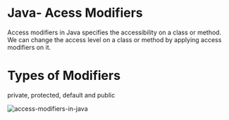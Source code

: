 # Java- Acess Modifiers
Access modifiers in Java specifies the accessibility on a class or method. We can change the access level on a class or method by applying access modifiers on it.

# Types of Modifiers
private, 
protected, 
default and 
public

![access-modifiers-in-java](https://github.com/akshayaachu5169/Project4-Java-ModifiersTest/assets/112376913/78f8cfb4-4cea-4437-bc5d-fb8c5f044f36)


